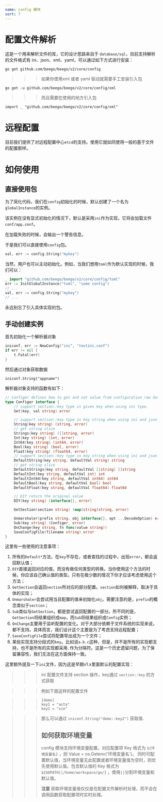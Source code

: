 ```yaml
---
name: config 模块
sort: 7
---
```


# 配置文件解析

这是一个用来解析文件的库，它的设计思路来自于 `database/sql`，目前支持解析的文件格式有 ini、json、xml、yaml，可以通过如下方式进行安装：

	go get github.com/beego/beego/v2/core/config

>>>如果你使用xml 或者 yaml 驱动就需要手工安装引入包

	go get -u github.com/beego/beego/v2/core/config/xml

>>>而且需要在使用的地方引入包

    import _ "github.com/beego/beego/v2/core/config/xml"

# 远程配置

目前我们提供了对远程配置中心`etcd`的支持。使用它就如同使用一般的基于文件的配置那样。

# 如何使用

## 直接使用包

为了简化代码，我们在`config`初始化的时候，默认创建了一个名为`globalInstance`的实例。

该实例在没有显式初始化的情况下，默认是采用`ini`作为实现，它将会加载文件`conf/app.conf`。

在加载失败的时候，会输出一个警告信息。

于是我们可以直接使用`config`包。

```go
val, err := config.String("mykey")
```

当然，用户也可以主动初始化。例如，当我们想用`toml`作为默认实现的时候，我们可以：
```go
_ import "github.com/beego/beego/v2/core/config/toml"
err := InitGlobalInstance("toml", "some config")
// ...
val, err := config.String("mykey")
// ...
```

永远别忘了引入具体实现的包。

## 手动创建实例

首先初始化一个解析器对象
```go
iniconf, err := NewConfig("ini", "testini.conf")
if err != nil {
	t.Fatal(err)
}
```

然后通过对象获取数据

	iniconf.String("appname")

解析器对象支持的函数有如下：

```go
// Configer defines how to get and set value from configuration raw data.
type Configer interface {
	// support section::key type in given key when using ini type.
	Set(key, val string) error

	// support section::key type in key string when using ini and json type; Int,Int64,Bool,Float,DIY are same.
	String(key string) (string, error)
	// get string slice
	Strings(key string) ([]string, error)
	Int(key string) (int, error)
	Int64(key string) (int64, error)
	Bool(key string) (bool, error)
	Float(key string) (float64, error)
	// support section::key type in key string when using ini and json type; Int,Int64,Bool,Float,DIY are same.
	DefaultString(key string, defaultVal string) string
	// get string slice
	DefaultStrings(key string, defaultVal []string) []string
	DefaultInt(key string, defaultVal int) int
	DefaultInt64(key string, defaultVal int64) int64
	DefaultBool(key string, defaultVal bool) bool
	DefaultFloat(key string, defaultVal float64) float64

	// DIY return the original value
	DIY(key string) (interface{}, error)

	GetSection(section string) (map[string]string, error)

	Unmarshaler(prefix string, obj interface{}, opt ...DecodeOption) error
	Sub(key string) (Configer, error)
	OnChange(key string, fn func(value string))
	SaveConfigFile(filename string) error
}
```

这里有一些使用的注意事项：

1. 所有的`Default*`方法，在`key`不存在，或者查找的过程中，出现`error`，都会返回默认值；
2. `DIY`直接返回对应的值，而没有做任何类型的转换。当你使用这个方法的时候，你应该自己确认值的类型。只有在极少数的情况下你才应该考虑使用这个方法；
3. `GetSection`会返回`section`所对应的部分配置。`section`如何被解释，取决于具体的实现；
4. `Unmarshaler`会尝试用当且配置的值来初始化`obj`。需要注意的是，`prefix`的概念类似于`section`；
5. `Sub`类似与`GetSection`，都是尝试返回配置的一部分。所不同的是，`GetSection`将结果组织成`map`，而`Sub`将结果组织成`Config`实例；
6. `OnChange`主要用于监听配置的变化。对于大部分依赖于文件系统的实现来说，都不支持。具体而言，我们设计这个主要是为了考虑支持远程配置；
7. `SaveConfigFile`尝试将配置导出成为一个文件；
8. 某些实现支持分段式的`key`。比如说`a.b.c`这种，但是，并不是所有的实现都支持，也不是所有的实现都采用`.`作为分隔符。这是一个历史遗留问题，为了保留兼容性，我们无法在这方面保持一致。

这里额外提及一下`ini`文件，因为这是早期v1.x里面默认的配置实现：

>>>ini 配置文件支持 section 操作，key通过 `section::key` 的方式获取

>>> 例如下面这样的配置文件

>>>		[demo]
>>>		key1 = "asta"
>>>		key2 = "xie"

>>> 那么可以通过 `iniconf.String("demo::key2")` 获取值.
>>>
>>> ## 如何获取环境变量
>>> config 模块支持环境变量配置，对应配置项 Key 格式为 `${环境变量名}` ，则 Value = os.Getenv('环境变量名')。
>>> 同时可配置默认值，当环境变量无此配置或者环境变量值为空时，则优先使用默认值。包含默认值的 Key 格式为 `${GOPATH||/home/workspace/go/}` ，使用`||`分割环境变量和默认值。
>>>
>>> **注意**  获取环境变量值仅仅是在配置文件解析时处理，而不会在调用函数获取配置项时实时处理。
